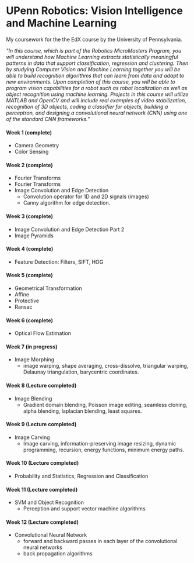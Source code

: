 # UPenn Robotics: Vision Intelligence and Machine Learning

My coursework for the the EdX course by the University of Pennsylvania.

*"In this course, which is part of the Robotics MicroMasters Program, you will understand how Machine Learning extracts statistically meaningful patterns in data that support classification, regression and clustering. Then by studying Computer Vision and Machine Learning together you will be able to build recognition algorithms that can learn from data and adapt to new environments. Upon completion of this course, you will be able to program vision capabilities for a robot such as robot localization as well as object recognition using machine learning. Projects in this course will utilize MATLAB and OpenCV and will include real examples of video stabilization, recognition of 3D objects, coding a classifier for objects, building a perceptron, and designing a convolutional neural network (CNN) using one of the standard CNN frameworks."*

#### Week 1 (complete)
- Camera Geometry
- Color Sensing

#### Week 2 (complete)
- Fourier Transforms
- Fourier Transforms
- Image Convolution and Edge Detection
  - Convolution operator for 1D and 2D signals (images)
  - Canny algorithm for edge detection.

#### Week 3 (complete)
- Image Convolution and Edge Detection Part 2
- Image Pyramids

#### Week 4 (complete)
- Feature Detection: Filters, SIFT, HOG
​
#### Week 5 (complete)
- Geometrical Transformation
- Affine
- Protective
- Ransac

#### Week 6 (complete)
- Optical Flow Estimation

#### Week 7 (in progress)
- Image Morphing
  - image warping, shape averaging, cross-dissolve, triangular warping, Delaunay triangulation, barycentric coordinates.

#### Week 8 (Lecture completed)
- Image Blending
  - Gradient domain blending, Poisson image editing, seamless cloning, alpha blending, laplacian blending, least squares.

#### Week 9 (Lecture completed)
- Image Carving
  - Image carving, information-preserving image resizing, dynamic programming, recursion, energy functions, minimum energy paths.

#### Week 10 (Lecture completed)
- Probability and Statistics, Regression and Classification

#### Week 11 (Lecture completed)
- SVM and Object Recognition
  - Perception and support vector machine algorithms

#### Week 12 (Lecture completed)
- Convolutional Neural Network
  - forward and backward passes in each layer of the convolutional neural networks
  - back propagation algorithms
